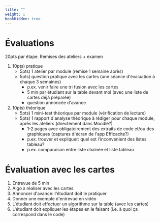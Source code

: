 ```yaml
---
title: ""
weight: 1
bookHidden: true
---
```



# Évaluations

20pts par étape. Remises des ateliers + examen

1. 10pts) pratique
    * 5pts) 1 atelier par module (remise 1 semaine après)
    * 5pts) question pratique avec les cartes (une séance d'évaluation à chaque 3 semaines)
        * p.ex. venir faire une tri fusion avec les cartes
        * 5 min par étudiant sur la table devant moi (avec une liste de cartes déjà préparée)
        * question annoncée d'avance
1. 10pts) théorique
    * 5pts) 1 mini-test théorique par module (vérification de lecture)
    * 5pts) 1 rapport d'analyse théorique à rédiger pour chaque module, après les ateliers (directement dans Moodle?)
        * 1-2 pages avec obligatoirement des extraits de code et/ou des graphiques (captures d'écran de l'app Efficacite?)
        * p.ex. trouver et expliquer: quel est l'inconvénient des listes tableau?
        * p.ex. comparaison entre liste chaînée et liste tableau

# Évaluation avec les cartes

1. Entrevue de 5 min
1. Algo à réaliser avec les cartes
1. Annoncer d'avance: l'étudiant doit le pratiquer
1. Donner une exemple d'entrevue en vidéo
1. L'étudiant doit effectuer un algorithme sur la table (avec les cartes)
1. L'étudiant doit expliquer les étapes en le faisant (i.e. à quoi ça correspond dans le code)

